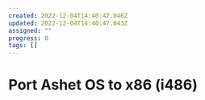 ```yaml
---
created: 2022-12-04T14:40:47.046Z
updated: 2022-12-04T14:40:47.043Z
assigned: ""
progress: 0
tags: []
---
```


# Port Ashet OS to x86 (i486)
